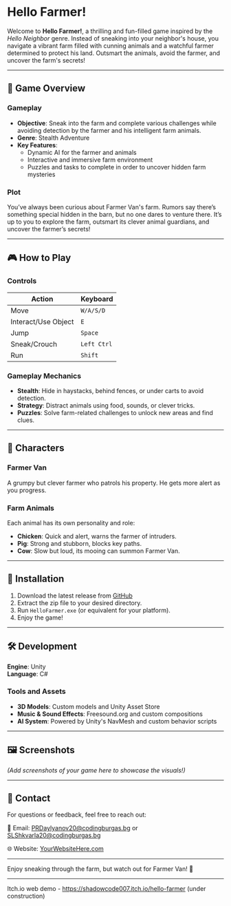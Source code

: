 # Hello Farmer!

Welcome to **Hello Farmer!**, a thrilling and fun-filled game inspired by the *Hello Neighbor* genre. Instead of sneaking into your neighbor's house, you navigate a vibrant farm filled with cunning animals and a watchful farmer determined to protect his land. Outsmart the animals, avoid the farmer, and uncover the farm's secrets!

---

## 🐾 Game Overview

### Gameplay
- **Objective**: Sneak into the farm and complete various challenges while avoiding detection by the farmer and his intelligent farm animals.
- **Genre**: Stealth Adventure
- **Key Features**:
  - Dynamic AI for the farmer and animals
  - Interactive and immersive farm environment
  - Puzzles and tasks to complete in order to uncover hidden farm mysteries

### Plot
You’ve always been curious about Farmer Van's farm. Rumors say there’s something special hidden in the barn, but no one dares to venture there. It’s up to you to explore the farm, outsmart its clever animal guardians, and uncover the farmer’s secrets!

---

## 🎮 How to Play

### Controls
| **Action**          | **Keyboard** |
|---------------------|--------------|
| Move                | `W/A/S/D`    |
| Interact/Use Object | `E`          |
| Jump                | `Space`      |
| Sneak/Crouch        | `Left Ctrl`  |
| Run                 | `Shift`      |

### Gameplay Mechanics
- **Stealth**: Hide in haystacks, behind fences, or under carts to avoid detection.
- **Strategy**: Distract animals using food, sounds, or clever tricks.
- **Puzzles**: Solve farm-related challenges to unlock new areas and find clues.

---

## 🐓 Characters

### Farmer Van
A grumpy but clever farmer who patrols his property. He gets more alert as you progress.

### Farm Animals
Each animal has its own personality and role:
- **Chicken**: Quick and alert, warns the farmer of intruders.
- **Pig**: Strong and stubborn, blocks key paths.
- **Cow**: Slow but loud, its mooing can summon Farmer Van.

---

## 🌾 Installation

1. Download the latest release from [GitHub](#)
2. Extract the zip file to your desired directory.
3. Run `HelloFarmer.exe` (or equivalent for your platform).
4. Enjoy the game!

---

## 🛠️ Development

**Engine**: Unity  
**Language**: C#  

### Tools and Assets
- **3D Models**: Custom models and Unity Asset Store
- **Music & Sound Effects**: Freesound.org and custom compositions
- **AI System**: Powered by Unity's NavMesh and custom behavior scripts

---


## 🖼️ Screenshots

*(Add screenshots of your game here to showcase the visuals!)*

---

## 📧 Contact

For questions or feedback, feel free to reach out:  

📧 Email: [PRDaylyanov20@codingburgas.bg](mailto:your-email@example.com) or [SLShkvarla20@codingburgas.bg](mailto:your-email@example.com)

🌐 Website: [YourWebsiteHere.com](#)

---

Enjoy sneaking through the farm, but watch out for Farmer Van! 🐷

---

Itch.io web demo - https://shadowcode007.itch.io/hello-farmer (under construction)
